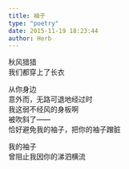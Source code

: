```yaml
---  
title: 袖子  
type: "poetry"  
date: 2015-11-19 18:23:44  
author: Herb  
---  
```

秋风猎猎  
我们都穿上了长衣  

从你身边  
意外而，无路可退地经过时  
我这弱不经风的身板啊  
被吹斜了——  
恰好避免我的袖子，把你的袖子蹭脏  

我的袖子  
曾阻止我因你的涕泗横流  

